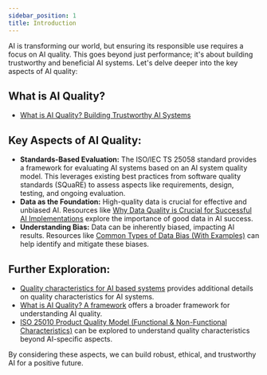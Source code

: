```yaml
---
sidebar_position: 1
title: Introduction
---
```


AI is transforming our world, but ensuring its responsible use requires a focus on AI quality. This goes beyond just performance; it's about building trustworthy and beneficial AI systems. Let's delve deeper into the key aspects of AI quality:

## What is AI Quality?
* [What is AI Quality? Building Trustworthy AI Systems](/blog/aiquality)

## Key Aspects of AI Quality:
* **Standards-Based Evaluation:** The ISO/IEC TS 25058 standard provides a framework for evaluating AI systems based on an AI system quality model. This leverages existing best practices from software quality standards (SQuaRE) to assess aspects like requirements, design, testing, and ongoing evaluation.
* **Data as the Foundation:** High-quality data is crucial for effective and unbiased AI. Resources like [Why Data Quality is Crucial for Successful AI Implementations](https://www.ataccama.com/blog/why-data-quality-crucial-for-successful-ai-implementations) explore the importance of good data in AI success.
* **Understanding Bias:**  Data can be inherently biased, impacting AI results. Resources like [Common Types of Data Bias (With Examples)](https://www.pragmaticinstitute.com/resources/articles/data/5-common-bias-affecting-your-data-analysis/) can help identify and mitigate these biases.

## Further Exploration:

* [Quality characteristics for AI based systems](https://www.iec.ch/blog/evaluating-quality-ai-systems) provides additional details on quality characteristics for AI systems.
* [What is AI Quality? A framework](https://truera.com/ai-quality-education/ai-quality-overview/what-is-ai-quality/) offers a broader framework for understanding AI quality.
* [ISO 25010 Product Quality Model (Functional & Non-Functional Characteristics)](https://iso25000.com/index.php/en/iso-25000-standards/iso-25010) can be explored to understand quality characteristics beyond AI-specific aspects. 


By considering these aspects, we can build robust, ethical, and trustworthy AI for a positive future. 


